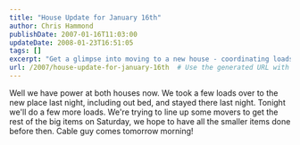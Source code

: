 ```yaml
---
title: "House Update for January 16th"
author: Chris Hammond
publishDate: 2007-01-16T11:03:00
updateDate: 2008-01-23T16:51:05
tags: []
excerpt: "Get a glimpse into moving to a new house - coordinating loads, planning movers, and setting up utilities. Follow along for more home moving insights!"
url: /2007/house-update-for-january-16th  # Use the generated URL with year
---
```

Well we have power at both houses now. We took a few loads over to the new place last night, including out bed, and stayed there last night. Tonight we'll do a few more loads. We're trying to line up some movers to get the rest of the big items on Saturday, we hope to have all the smaller items done before then. Cable guy comes tomorrow morning!

